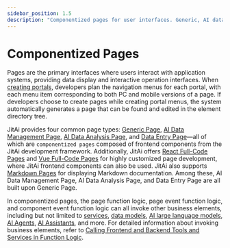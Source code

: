 ```yaml
---
sidebar_position: 1.5
description: "Componentized pages for user interfaces. Generic, AI data management, data entry pages, and full-code pages with JitAi components."
---
```

# Componentized Pages

Pages are the primary interfaces where users interact with application systems, providing data display and interactive operation interfaces. When [creating portals](/docs/devguide/shell-and-page/portal-navigation-design), developers plan the navigation menus for each portal, with each menu item corresponding to both PC and mobile versions of a page. If developers choose to create pages while creating portal menus, the system automatically generates a page that can be found and edited in the element directory tree.

JitAi provides four common page types: [Generic Page](/docs/devguide/shell-and-page/generic-page), [AI Data Management Page](/docs/devguide/shell-and-page/ai-data-management-page), [AI Data Analysis Page](/docs/devguide/shell-and-page/ai-data-analysis-page), and [Data Entry Page](/docs/devguide/shell-and-page/data-entry-page)—all of which are `componentized pages` composed of frontend components from the JitAi development framework. Additionally, JitAi offers [React Full-Code Pages](/docs/devguide/shell-and-page/full-code-page-development#creating-react-full-code-pages) and [Vue Full-Code Pages](/docs/devguide/shell-and-page/full-code-page-development#creating-vue-full-code-pages) for highly customized page development, where JitAi frontend components can also be used. JitAi also supports [Markdown Pages](/docs/devguide/shell-and-page/markdown-page) for displaying Markdown documentation. Among these, AI Data Management Page, AI Data Analysis Page, and Data Entry Page are all built upon Generic Page.

In componentized pages, the page function logic, page event function logic, and component event function logic can all invoke other business elements, including but not limited to [services](/docs/devguide/business-logic-development/creating-service-elements), [data models](/docs/devguide/data-modeling), [AI large language models](/docs/devguide/ai-llm/create-ai-llm), [AI Agents](/docs/devguide/ai-agent/create-ai-agent), [AI Assistants](/docs/devguide/ai-assistant/create-ai-assistant), and more. For detailed information about invoking business elements, refer to [Calling Frontend and Backend Tools and Services in Function Logic](/docs/devguide/calling-business-elements-in-pages).

